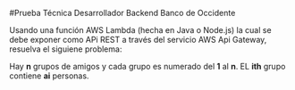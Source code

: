 #Prueba Técnica Desarrollador Backend Banco de Occidente

Usando una función AWS Lambda (hecha en Java o Node.js) la cual se debe exponer como APi REST a través del servicio AWS Api Gateway, resuelva el siguiene problema:

Hay **n** grupos de amigos y cada grupo es numerado del **1** al **n**. EL **ith** grupo contiene **ai** personas.